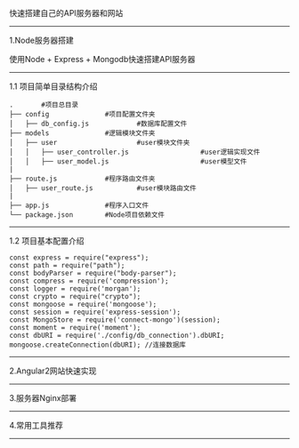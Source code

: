 快速搭建自己的API服务器和网站

---



1.Node服务器搭建

使用Node + Express + Mongodb快速搭建API服务器

---



1.1 项目简单目录结构介绍

    .		#项目总目录
    ├── config              #项目配置文件夹         
    │   ├── db_config.js            #数据库配置文件
    ├── models              #逻辑模块文件夹         
    │   ├── user               	  	#user模块文件夹
    │   │   ├── user_controller.js            		#user逻辑实现文件
    │   │   ├── user_model.js                  		#user模型文件
    |
    ├── route.js            #程序路由文件夹      
    │   ├── user_route.js           #user模块路由文件
    |
    ├── app.js              #程序入口文件
    └── package.json        #Node项目依赖文件

---

1.2 项目基本配置介绍



    const express = require("express"); 
    const path = require("path"); 
    const bodyParser = require("body-parser"); 
    const compress = require('compression'); 
    const logger = require('morgan'); 
    const crypto = require("crypto"); 
    const mongoose = require('mongoose'); 
    const session = require('express-session'); 
    const MongoStore = require('connect-mongo')(session); 
    const moment = require('moment'); 
    const dbURI = require('./config/db_connection').dbURI;
    mongoose.createConnection(dbURI); //连接数据库

---



2.Angular2网站快速实现

---



3.服务器Nginx部署

---



4.常用工具推荐

---



